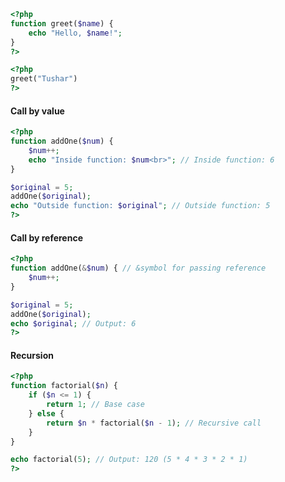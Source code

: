 ```php
<?php
function greet($name) {
    echo "Hello, $name!";
}
?>
```

```php
<?php
greet("Tushar")
?>
```


#### Call by value
```php
<?php
function addOne($num) {
    $num++;
    echo "Inside function: $num<br>"; // Inside function: 6
}

$original = 5;
addOne($original); 
echo "Outside function: $original"; // Outside function: 5
?>
```

#### Call by reference
```php
<?php
function addOne(&$num) { // &symbol for passing reference
    $num++;
}

$original = 5;
addOne($original);
echo $original; // Output: 6
?>
```

#### Recursion
```php
<?php
function factorial($n) {
    if ($n <= 1) {
        return 1; // Base case
    } else {
        return $n * factorial($n - 1); // Recursive call
    }
}

echo factorial(5); // Output: 120 (5 * 4 * 3 * 2 * 1)
?>
```
